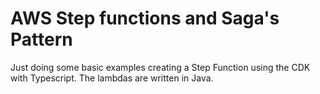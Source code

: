 # AWS Step functions and Saga's Pattern

Just doing some basic examples creating a Step Function using the CDK with Typescript.
The lambdas are written in Java.
